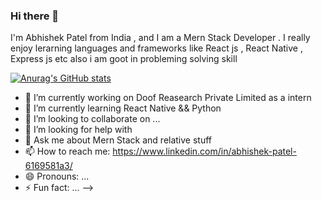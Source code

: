 ### Hi there 👋

I'm Abhishek Patel from India  , and I am a Mern Stack Developer . I really enjoy lerarning languages and frameworks like React js , React Native , Express js etc also i am goot in probleming solving skill

[![Anurag's GitHub stats](https://github-readme-stats.vercel.app/api?username=AbhishekPatel)](https://github.com/Abhishekpatel123/github-readme-stats)


- 🔭 I’m currently working on Doof Reasearch Private Limited as a intern 
- 🌱 I’m currently learning React Native && Python 
- 👯 I’m looking to collaborate on ...
- 🤔 I’m looking for help with 
- 💬 Ask me about Mern Stack and relative stuff
- 📫 How to reach me: https://www.linkedin.com/in/abhishek-patel-6169581a3/
- 😄 Pronouns: ...
- ⚡ Fun fact: ...
-->

